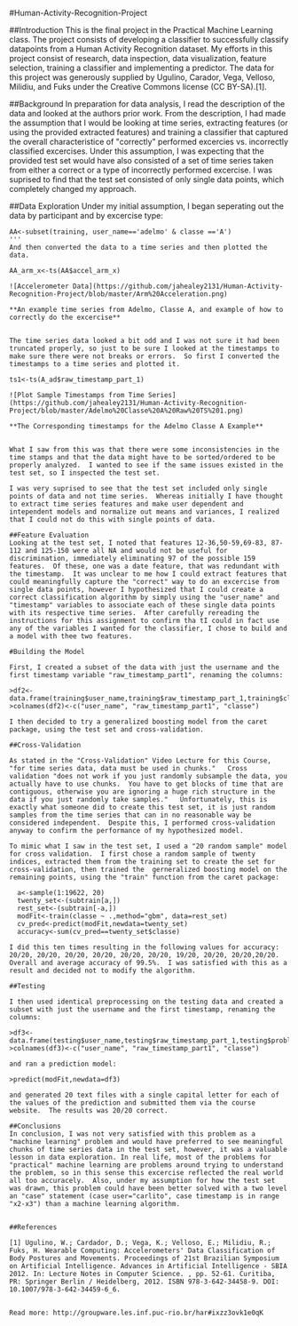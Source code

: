 

#Human-Activity-Recognition-Project

##Introduction
This is the final project in the Practical Machine Learning class.  The project consists of developing a classifier to successfully classify datapoints from a Human Activity Recognition dataset.  My efforts in this project consist of research, data inspection, data visualization, feature selection, training a classifier and implementing a predictor.  The data for this project was generously supplied by Ugulino, Carador, Vega, Velloso, Milidiu, and Fuks under the Creative Commons license (CC BY-SA).[1].  

##Background
In preparation for data analysis, I read the description of the data and looked at the authors prior work.  From the description, I had made the assumption that I would be looking at time series, extracting features (or using the provided extracted features) and training a classifier that captured the overall characteristice of "correctly" performed excercies vs. incorrectly classified excercises.  Under this assumption, I was expecting that the provided test set would have also consisted of a set of time series taken from either a correct or a type of incorrectly performed excercise.  I was suprised to find that the test set consisted of only single data points, which completely changed my approach.  

##Data Exploration
Under my initial assumption, I began seperating out the data by participant and by excercise type:

```{r, eval=FALSE}
AA<-subset(training, user_name=='adelmo' & classe =='A')
'''
And then converted the data to a time series and then plotted the data.

AA_arm_x<-ts(AA$accel_arm_x)

![Accelerometer Data](https://github.com/jahealey2131/Human-Activity-Recognition-Project/blob/master/Arm%20Acceleration.png)

**An example time series from Adelmo, Classe A, and example of how to correctly do the excercise** 


The time series data looked a bit odd and I was not sure it had been truncated properly, so just to be sure I looked at the timestamps to make sure there were not breaks or errors.  So first I converted the timestamps to a time series and plotted it.

ts1<-ts(A_ad$raw_timestamp_part_1)

![Plot Sample Timestamps from Time Series](https://github.com/jahealey2131/Human-Activity-Recognition-Project/blob/master/Adelmo%20Classe%20A%20Raw%20TS%201.png)

**The Corresponding timestamps for the Adelmo Classe A Example**


What I saw from this was that there were some inconsistencies in the time stamps and that the data might have to be sorted/ordered to be properly analyzed.  I wanted to see if the same issues existed in the test set, so I inspected the test set.

I was very suprised to see that the test set included only single points of data and not time series.  Whereas initially I have thought to extract time series features and make user dependent and intependent models and normalize out means and variances, I realized that I could not do this with single points of data.

##Feature Evaluation
Looking at the test set, I noted that features 12-36,50-59,69-83, 87-112 and 125-150 were all NA and would not be useful for discrimination, immediately eliminating 97 of the possible 159 features.  Of these, one was a date feature, that was redundant with the timestamp.  It was unclear to me how I could extract features that could meaningfully capture the "correct" way to do an excercise from single data points, however I hypothesized that I could create a correct classification algorithm by simply using the "user_name" and "timestamp" variables to associate each of these single data points with its respective time series.  After carefully rereading the instructions for this assignment to confirm tha tI could in fact use any of the variables I wanted for the classifier, I chose to build and a model with thee two features.

#Building the Model

First, I created a subset of the data with just the username and the first timestamp variable "raw_timestamp_part1", renaming the columns:

>df2<-data.frame(training$user_name,training$raw_timestamp_part_1,training$classe)
>colnames(df2)<-c("user_name", "raw_timestamp_part1", "classe")

I then decided to try a generalized boosting model from the caret package, using the test set and cross-validation.  

##Cross-Validation

As stated in the "Cross-Validation" Video Lecture for this Course, "for time series data, data must be used in chunks."   Cross validation "does not work if you just randomly subsample the data, you actually have to use chunks.  You have to get blocks of time that are contiguous, otherwise you are ignoring a huge rich structure in the data if you just randomly take samples."   Unfortunately, this is exactly what someone did to create this test set, it is just random samples from the time series that can in no reasonable way be considered independent.  Despite this, I performed cross-validation anyway to confirm the performance of my hypothesized model.

To mimic what I saw in the test set, I used a "20 random sample" model for cross validation.  I first chose a random sample of twenty indices, extracted them from the training set to create the set for cross-validation, then trained the  gerneralized boosting model on the remaining points, using the "train" function from the caret package:

  a<-sample(1:19622, 20)
  twenty_set<-(subtrain[a,])
  rest_set<-(subtrain[-a,])
  modFit<-train(classe ~ .,method="gbm", data=rest_set)
  cv_pred<-predict(modFit,newdata=twenty_set)
  accuracy<-sum(cv_pred==twenty_set$classe)

I did this ten times resulting in the following values for accuracy: 20/20, 20/20, 20/20, 20/20, 20/20, 20/20, 19/20, 20/20, 20/20,20/20.  Overall and average accuracy of 99.5%.  I was satisfied with this as a result and decided not to modify the algorithm.

##Testing

I then used identical preprocessing on the testing data and created a subset with just the username and the first timestamp, renaming the columns:

>df3<-data.frame(testing$user_name,testing$raw_timestamp_part_1,testing$problem_id)
>colnames(df3)<-c("user_name", "raw_timestamp_part1", "classe")

and ran a prediction model:

>predict(modFit,newdata=df3)

and generated 20 text files with a single capital letter for each of the values of the prediction and submitted them via the course website.  The results was 20/20 correct.

##Conclusions
In conclusion, I was not very satisfied with this problem as a "machine learning" problem and would have preferred to see meaningful chunks of time series data in the test set, however, it was a valuable lesson in data exploration. In real life, most of the problems for "practical" machine learning are problems around trying to understand the problem, so in this sense this excercise reflected the real world all too accuracely.  Also, under my assumption for how the test set was drawn, this problem could have been better solved with a two level an "case" statement (case user="carlito", case timestamp is in range "x2-x3") than a machine learning algorithm.         


##References

[1] Ugulino, W.; Cardador, D.; Vega, K.; Velloso, E.; Milidiu, R.; Fuks, H. Wearable Computing: Accelerometers' Data Classification of Body Postures and Movements. Proceedings of 21st Brazilian Symposium on Artificial Intelligence. Advances in Artificial Intelligence - SBIA 2012. In: Lecture Notes in Computer Science. , pp. 52-61. Curitiba, PR: Springer Berlin / Heidelberg, 2012. ISBN 978-3-642-34458-9. DOI: 10.1007/978-3-642-34459-6_6.


Read more: http://groupware.les.inf.puc-rio.br/har#ixzz3ovk1e0qK

